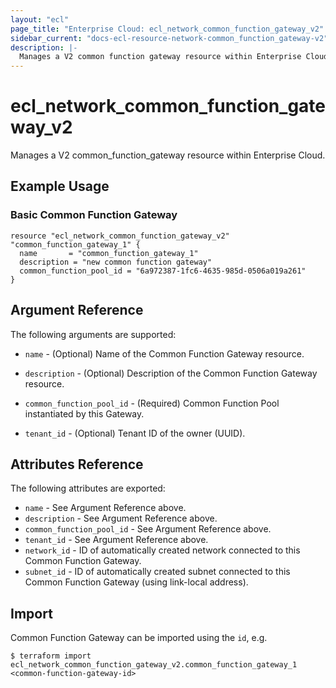 ```yaml
---
layout: "ecl"
page_title: "Enterprise Cloud: ecl_network_common_function_gateway_v2"
sidebar_current: "docs-ecl-resource-network-common_function_gateway-v2"
description: |-
  Manages a V2 common function gateway resource within Enterprise Cloud.
---
```


# ecl\_network\_common\_function\_gateway\_v2

Manages a V2 common_function_gateway resource within Enterprise Cloud.

## Example Usage

### Basic Common Function Gateway

```hcl
resource "ecl_network_common_function_gateway_v2" "common_function_gateway_1" {
  name       = "common_function_gateway_1"
  description = "new common function gateway"
  common_function_pool_id = "6a972387-1fc6-4635-985d-0506a019a261"
}
```


## Argument Reference

The following arguments are supported:

* `name` - (Optional) Name of the Common Function Gateway resource.

* `description` - (Optional) 	Description of the Common Function Gateway resource.

* `common_function_pool_id` - (Required) Common Function Pool instantiated by this Gateway.

* `tenant_id` - (Optional) Tenant ID of the owner (UUID).

## Attributes Reference

The following attributes are exported:

* `name` - See Argument Reference above.
* `description` - See Argument Reference above.
* `common_function_pool_id` - See Argument Reference above.
* `tenant_id` - See Argument Reference above.
* `network_id` - ID of automatically created network connected to this Common Function Gateway.
* `subnet_id` - ID of automatically created subnet connected to this Common Function Gateway (using link-local address).

## Import

Common Function Gateway can be imported using the `id`, e.g.

```
$ terraform import ecl_network_common_function_gateway_v2.common_function_gateway_1 <common-function-gateway-id>
```
